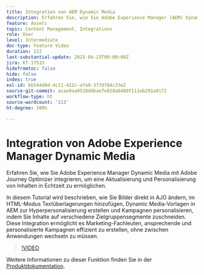```yaml
---
title: Integration von AEM Dynamic Media
description: Erfahren Sie, wie Sie Adobe Experience Manager (AEM) Dynamic Media mit Adobe Journey Optimizer (AJO) integrieren, um eine Aktualisierung und Personalisierung von Inhalten in Echtzeit zu ermöglichen.
feature: Assets
topic: Content Management, Integrations
role: User
level: Intermediate
doc-type: Feature Video
duration: 222
last-substantial-update: 2025-04-23T00:00:00Z
jira: KT-17533
hidefromtoc: false
hide: false
index: true
exl-id: bb544d0d-4c11-412c-afa9-377d784c33e2
source-git-commit: acae9aa0518d4bae7e028a8480f111eb291a9172
workflow-type: ht
source-wordcount: '113'
ht-degree: 100%

---
```


# Integration von Adobe Experience Manager Dynamic Media

Erfahren Sie, wie Sie Adobe Experience Manager Dynamic Media mit Adobe Journey Optimizer integrieren, um eine Aktualisierung und Personalisierung von Inhalten in Echtzeit zu ermöglichen.

In diesem Tutorial wird beschrieben, wie Sie Bilder direkt in AJO ändern, im HTML-Modus Textüberlagerungen hinzufügen, Dynamic Media-Vorlagen in AEM zur Hyperpersonalisierung erstellen und Kampagnen personalisieren, indem Sie Inhalte auf verschiedene Zielgruppensegmente zuschneiden. Diese Integration ermöglicht es Marketing-Fachleuten, ansprechende und personalisierte Kampagnen effizient zu erstellen, ohne zwischen Anwendungen wechseln zu müssen.

>[!VIDEO](https://video.tv.adobe.com/v/3457695/?learn=on&enablevpops)

Weitere Informationen zu dieser Funktion finden Sie in der [Produktdokumentation](https://experienceleague.adobe.com/de/docs/journey-optimizer/using/content-management/combine/aem-dynamic).
